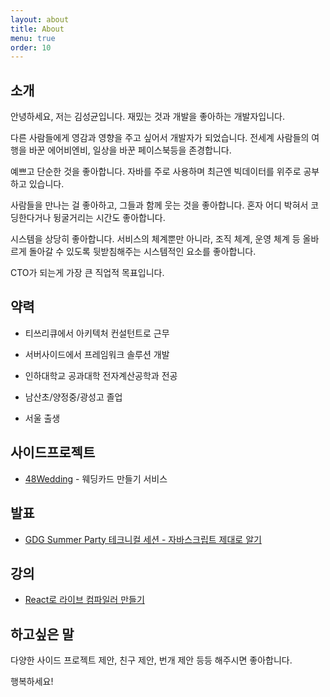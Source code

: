 ```yaml
---
layout: about
title: About
menu: true
order: 10
---
```


## 소개

안녕하세요, 저는 김성균입니다. 재밌는 것과 개발을 좋아하는 개발자입니다.

다른 사람들에게 영감과 영향을 주고 싶어서 개발자가 되었습니다. 전세계 사람들의 여행을 바꾼 에어비엔비, 일상을 바꾼 페이스북등을 존경합니다.

예쁘고 단순한 것을 좋아합니다. 자바를 주로 사용하며 최근엔 빅데이터를 위주로 공부하고 있습니다.

사람들을 만나는 걸 좋아하고, 그들과 함께 웃는 것을 좋아합니다. 혼자 어디 박혀서 코딩한다거나 뒹굴거리는 시간도 좋아합니다.

시스템을 상당히 좋아합니다. 서비스의 체계뿐만 아니라, 조직 체계, 운영 체계 등 올바르게 돌아갈 수 있도록 뒷받침해주는 시스템적인 요소를 좋아합니다.

CTO가 되는게 가장 큰 직업적 목표입니다.

## 약력

- 티쓰리큐에서 아키텍처 컨설턴트로 근무

- 서버사이드에서 프레임워크 솔루션 개발

- 인하대학교 공과대학 전자계산공학과 전공

- 남산초/양정중/광성고 졸업

- 서울 출생

## 사이드프로젝트

- [48Wedding](http://48wedding.com) - 웨딩카드 만들기 서비스

## 발표

- [GDG Summer Party 테크니컬 세션 - 자바스크립트 제대로 알기](https://www.slideshare.net/MinPark48/ss-79004233)

## 강의

- [React로 라이브 컴파일러 만들기](https://www.youtube.com/playlist?list=PLBrx45N7b6tkdisu8ZhKs02tEf5wDuk2W)

## 하고싶은 말

다양한 사이드 프로젝트 제안, 친구 제안, 번개 제안 등등 해주시면 좋아합니다.

행복하세요!

